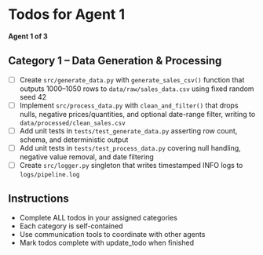 # Todos for Agent 1

**Agent 1 of 3**

## Category 1 – Data Generation & Processing
- [ ] Create `src/generate_data.py` with `generate_sales_csv()` function that outputs 1000–1050 rows to `data/raw/sales_data.csv` using fixed random seed 42
- [ ] Implement `src/process_data.py` with `clean_and_filter()` that drops nulls, negative prices/quantities, and optional date-range filter, writing to `data/processed/clean_sales.csv`
- [ ] Add unit tests in `tests/test_generate_data.py` asserting row count, schema, and deterministic output
- [ ] Add unit tests in `tests/test_process_data.py` covering null handling, negative value removal, and date filtering
- [ ] Create `src/logger.py` singleton that writes timestamped INFO logs to `logs/pipeline.log`

## Instructions
- Complete ALL todos in your assigned categories
- Each category is self-contained
- Use communication tools to coordinate with other agents
- Mark todos complete with update_todo when finished
